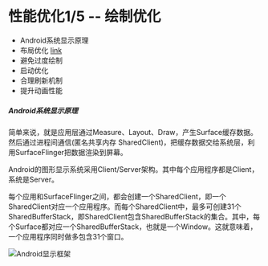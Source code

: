 # 性能优化1/5 -- 绘制优化

* Android系统显示原理
* 布局优化 		[link](./Android/APP性能优化/布局优化.md)
* 避免过度绘制
* 启动优化
* 合理刷新机制
* 提升动画性能


##### Android系统显示原理
简单来说，就是应用层通过Measure、Layout、Draw，产生Surface缓存数据。然后通过进程间通信(匿名共享内存 SharedClient)，把缓存数据交给系统层，利用SurfaceFlinger把数据渲染到屏幕。

Android的图形显示系统采用Client/Server架构。其中每个应用程序都是Client，系统是Server。

每个应用和SurfaceFlinger之间，都会创建一个SharedClient，即一个SharedClient对应一个应用程序。而每个SharedClient中，最多可创建31个SharedBufferStack，即SharedClient包含SharedBufferStack的集合。其中，每个Surface都对应一个SharedBufferStack，也就是一个Window。这就意味着，一个应用程序同时做多包含31个窗口。

![Android显示框架](/Users/haining/Documents/Document/my_blog/KnowledgeSummary/img/Android显示框架.jpg)